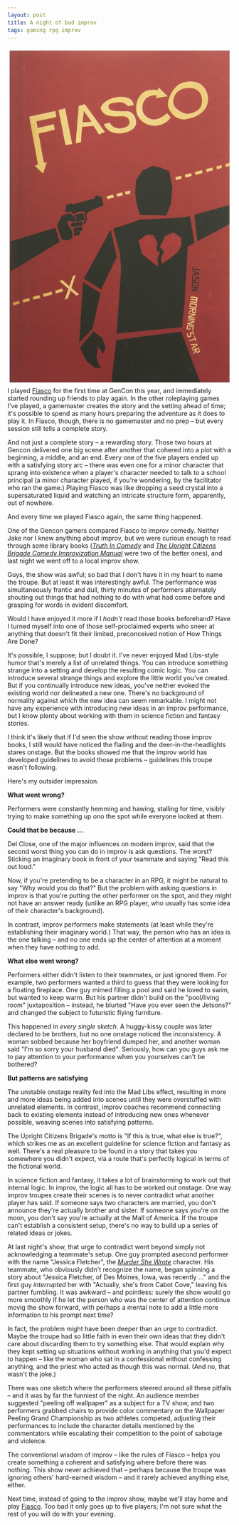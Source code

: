 ```yaml
---
layout: post
title: A night of bad improv
tags: gaming rpg improv
---
```


<a href="http://www.bullypulpitgames.com/games/fiasco/)"><img 
src="/images/covers/fiasco-cover.jpg" class="notmycover-thumbnail" /></a>
I played [Fiasco](http://www.bullypulpitgames.com/games/fiasco/) for the first time at GenCon this year, and immediately started rounding up friends to play again.  In the other roleplaying games I've played, a gamemaster creates the story and the setting ahead of time; it's possible to spend as many hours preparing the adventure as it does to play it.  In Fiasco, though, there is no gamemaster and no prep – but every session still tells a complete story.

And not just a complete story – a rewarding story. Those two hours at Gencon delivered one big scene after another that cohered into a plot with a beginning, a middle, and an end.  Every one of the five players ended up with a satisfying story arc – there was even one for a minor character that sprang into existence when a player's character needed to talk to a school principal (a minor character played, if you're wondering, by the facilitator who ran the game.)  Playing Fiasco was like dropping a seed crystal into a supersaturated liquid and watching an intricate structure form, apparently, out of nowhere.

And every time we played Fiasco again, the same thing happened.

One of the Gencon gamers compared Fiasco to improv comedy.  Neither Jake nor I knew anything about improv, but we were curious enough to read through some library books 
([*Truth In Comedy*](http://www.amazon.com/Truth-Comedy-The-Manual-Improvisation/dp/1566080037) 
and [*The Upright Citizens Brigade Comedy Improvization 
Manual*](http://www.amazon.com/Upright-Citizens-Brigade-Comedy-Improvisation/dp/0989387801) were two of the better ones), and last night we went off to a local improv show.  

Guys, the show was awful; so bad that I don't have it in my heart to name the troupe.  But at least it was interestingly awful.  The performance was simultaneously frantic and dull, thirty minutes of performers alternately shouting out things that had nothing to do with what had come before and grasping for words in evident discomfort.

Would I have enjoyed it more if I *hadn't* read those books beforehand?  Have I turned myself into one of those self-proclaimed experts who sneer at anything that doesn't fit their limited, preconceived notion of How Things Are Done? 

It's possible, I suppose; but I doubt it.  I've never enjoyed Mad Libs-style humor that's merely a list of unrelated things.  You can introduce something strange into a setting and develop the resulting comic logic.  You can introduce several strange things and explore the little world you've created.  But if you continually introduce new ideas, you've neither evoked the existing world nor delineated a new one.  There's no background of normality against which the new idea can seem remarkable.  I might not have any experience with introducing new ideas in an improv performance, but I know plenty about working with them in science fiction and fantasy stories.

I think it's likely that if I'd seen the show without reading those improv books, I still would have noticed the flailing and the deer-in-the-headlights stares onstage.  But the books showed me that the improv world has developed guidelines to avoid those problems – guidelines this troupe wasn't following.

Here's my outsider impression.

**What went wrong?**

Performers were constantly hemming and hawing, stalling for time, visibly trying to make something up ono the spot while everyone looked at them.

**Could that be because ...**

Del Close, one of the major influences on modern improv, said that the second worst thing you can do in improv is ask questions.  The worst?  Sticking an imaginary book in front of your teammate and saying "Read this out loud."

Now, if you're pretending to be a character in an RPG, it might be natural to say "Why would you do that?"  But the problem with asking questions in improv is that you're putting the other performer on the spot, and they might not have an answer ready (unlike an RPG player, who usually has some idea of their character's background).

In contrast, improv performers make statements (at least while they're establishing their imaginary world.)  That way, the person who has an idea is the one talking – and no one ends up the center of attention at a moment when they have nothing to add.

**What else went wrong?**

Performers either didn't listen to their teammates, or just ignored them.  For example, two performers wanted a third to guess that they were looking for a floating fireplace.  One guy mimed filling a pool and said he loved to swim, but wanted to keep warm.  But his partner didn't build on the "pool/living room" juxtaposition – instead, he blurted "Have you ever seen the Jetsons?" and changed the subject to futuristic flying furniture.

This happened in *every single sketch*.  A huggy-kissy couple was later declared to be brothers, but no one onstage noticed the inconsistency.  A woman sobbed because her boyfriend dumped her, and another woman said "I'm so sorry your husband died".  Seriously, how can you guys ask me to pay attention to your performance when you yourselves can't be bothered?

**But patterns are satisfying**

The unstable onstage reality fed into the Mad Libs effect, resulting in more and more ideas being added into scenes until they were overstuffed with unrelated elements.  In contrast, improv coaches recommend connecting back to existing elements instead of introducing new ones whenever possible, weaving scenes into satisfying patterns.

The Upright Citizens Brigade's motto is "If this is true, what else is true?", which strikes me as an excellent guideline for science fiction and fantasy as well.  There's a real pleasure to be found in a story that takes you somewhere you didn't expect, via a route that's perfectly logical in terms of the fictional world.

In science fiction and fantasy, it takes a lot of brainstorming to work out that internal logic.  In improv, the logic all has to be worked out onstage.  One way improv troupes create their scenes is to never contradict what another player has said.  If someone says two characters are married, you don't announce they're actually brother and sister.  If someone says you're on the moon, you don't say you're actually at the Mall of America.  If the troupe can't establish a consistent setup, there's no way to build up a series of related ideas or jokes.

At last night's show, that urge to contradict went beyond simply not acknowledging a teammate's setup.  One guy prompted asecond performer with the name "Jessica Fletcher", the 
[*Murder She Wrote*](http://www.imdb.com/title/tt0086765/) character.  His teammate, who obviously didn't recognize the name, began spinning a story about "Jessica Fletcher, of Des Moines, Iowa, was recently …" and the first guy *interrupted* her with "Actually, she's from Cabot Cove," leaving his partner fumbling.  It was awkward – and pointless: surely the show would go more smoothly if he let the person who was the center of attention continue movig the show forward, with perhaps a mental note to add a little more information to his prompt next time?

In fact, the problem might have been deeper than an urge to contradict.  Maybe the troupe had so little faith in even their own ideas that they didn't care about discarding them to try something else.  That would explain why they kept setting up situations without working in anything that you'd expect to happen – like the woman who sat in a confessional without confessing anything, and the priest who acted as though this was normal.  (And no, that wasn't the joke.)

There was one sketch where the performers steered around all these pitfalls – and it was by far the funniest of the night.  An audience member suggested "peeling off wallpaper" as a subject for a TV show, and two performers grabbed chairs to provide color commentary on the Wallpaper Peeling Grand Championship as two athletes competed, adjusting their performances to include the character details mentioned by the commentators while escalating their competition to the point of sabotage and violence.  

The conventional wisdom of improv – like the rules of Fiasco – helps you create something a coherent and satisfying where before there was nothing.  This show never achieved that – perhaps because the troupe was ignoring others' hard-earned wisdom – and it rarely achieved anything else, either.

Next time, instead of going to the improv show, maybe we'll stay home and play 
[Fiasco](http://www.bullypulpitgames.com/games/fiasco/).  Too bad it only goes 
up to five players; I'm not sure what the rest of you will do with your evening.

